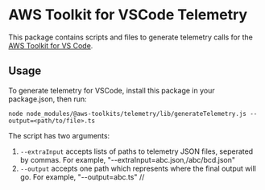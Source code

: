# AWS Toolkit for VSCode Telemetry

This package contains scripts and files to generate telemetry calls for the [AWS Toolkit for VS Code](https://github.com/aws/aws-toolkit-vscode).

## Usage

To generate telemetry for VSCode, install this package in your package.json, then run:

`node node_modules/@aws-toolkits/telemetry/lib/generateTelemetry.js --output=<path/to/file>.ts`

The script has two arguments:

1. `--extraInput` accepts lists of paths to telemetry JSON files, seperated by commas. For example, "--extraInput=abc.json,/abc/bcd.json"
2. `--output` accepts one path which represents where the final output will go. For example, "--output=abc.ts"
   //

